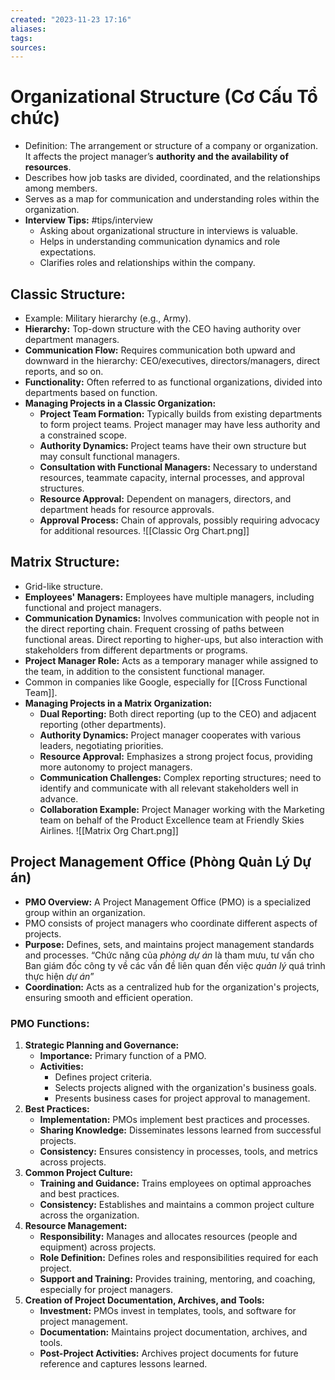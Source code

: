 ```yaml
---
created: "2023-11-23 17:16"
aliases: 
tags: 
sources:
---
```



# Organizational Structure (Cơ Cấu Tổ chức)

- Definition: The arrangement or structure of a company or organization. It affects the project manager’s **authority and the availability of resources**.
- Describes how job tasks are divided, coordinated, and the relationships among members.
- Serves as a map for communication and understanding roles within the organization.
- **Interview Tips:** #tips/interview
	- Asking about organizational structure in interviews is valuable.
	- Helps in understanding communication dynamics and role expectations.
	- Clarifies roles and relationships within the company.

## **Classic Structure:**

- Example: Military hierarchy (e.g., Army).
- **Hierarchy:** Top-down structure with the CEO having authority over department managers.
- **Communication Flow:** Requires communication both upward and downward in the hierarchy: CEO/executives, directors/managers, direct reports, and so on.
- **Functionality:** Often referred to as functional organizations, divided into departments based on function.
- **Managing Projects in a Classic Organization:**
	- **Project Team Formation:** Typically builds from existing departments to form project teams. Project manager may have less authority and a constrained scope.
	- **Authority Dynamics:** Project teams have their own structure but may consult functional managers.
	- **Consultation with Functional Managers:** Necessary to understand resources, teammate capacity, internal processes, and approval structures.
	- **Resource Approval:** Dependent on managers, directors, and department heads for resource approvals.
	- **Approval Process:** Chain of approvals, possibly requiring advocacy for additional resources.
![[Classic Org Chart.png]]

## **Matrix Structure:**

- Grid-like structure.
- **Employees' Managers:** Employees have multiple managers, including functional and project managers.
- **Communication Dynamics:** Involves communication with people not in the direct reporting chain. Frequent crossing of paths between functional areas. Direct reporting to higher-ups, but also interaction with stakeholders from different departments or programs.
- **Project Manager Role:** Acts as a temporary manager while assigned to the team, in addition to the consistent functional manager.
- Common in companies like Google, especially for [[Cross Functional Team]].
- **Managing Projects in a Matrix Organization:**
	- **Dual Reporting:** Both direct reporting (up to the CEO) and adjacent reporting (other departments).
	- **Authority Dynamics:** Project manager cooperates with various leaders, negotiating priorities.
	- **Resource Approval:** Emphasizes a strong project focus, providing more autonomy to project managers.
	- **Communication Challenges:** Complex reporting structures; need to identify and communicate with all relevant stakeholders well in advance.
	- **Collaboration Example:** Project Manager working with the Marketing team on behalf of the Product Excellence team at Friendly Skies Airlines.
![[Matrix Org Chart.png]]

## Project Management Office (Phòng Quản Lý Dự án)

- **PMO Overview:** A Project Management Office (PMO) is a specialized group within an organization.
- PMO consists of project managers who coordinate different aspects of projects.
- **Purpose:** Defines, sets, and maintains project management standards and processes. “Chức năng của _phòng dự án_ là tham mưu, tư vấn cho Ban giám đốc công ty về các vấn đề liên quan đến việc _quản lý_ quá trình thực hiện _dự án_”
- **Coordination:** Acts as a centralized hub for the organization's projects, ensuring smooth and efficient operation.

### **PMO Functions:**

1. **Strategic Planning and Governance:**
	- **Importance:** Primary function of a PMO.
	- **Activities:**
		- Defines project criteria.
		- Selects projects aligned with the organization's business goals.
		- Presents business cases for project approval to management.
2. **Best Practices:**
	- **Implementation:** PMOs implement best practices and processes.
	- **Sharing Knowledge:** Disseminates lessons learned from successful projects.
	- **Consistency:** Ensures consistency in processes, tools, and metrics across projects.
3. **Common Project Culture:**
	- **Training and Guidance:** Trains employees on optimal approaches and best practices.
	- **Consistency:** Establishes and maintains a common project culture across the organization.
4. **Resource Management:**
	- **Responsibility:** Manages and allocates resources (people and equipment) across projects.
	- **Role Definition:** Defines roles and responsibilities required for each project.
	- **Support and Training:** Provides training, mentoring, and coaching, especially for project managers.
5. **Creation of Project Documentation, Archives, and Tools:**
	- **Investment:** PMOs invest in templates, tools, and software for project management.
	- **Documentation:** Maintains project documentation, archives, and tools.
	- **Post-Project Activities:** Archives project documents for future reference and captures lessons learned.